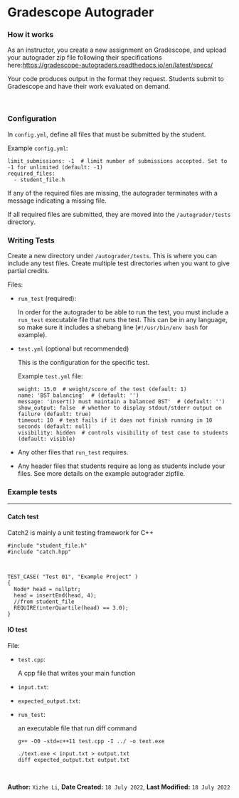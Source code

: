 # Gradescope Autograder
### How it works
As an instructor, you create a new assignment on Gradescope, and upload your autograder zip file following their specifications here:https://gradescope-autograders.readthedocs.io/en/latest/specs/
 
 
 Your code produces output in the format they request. Students submit to Gradescope and have their work evaluated on demand. 
 
&nbsp;
### Configuration

In `config.yml`, define all files that must be submitted by the student.

Example `config.yml`:

```
limit_submissions: -1  # limit number of submissions accepted. Set to -1 for unlimited (default: -1)
required_files:
  - student_file.h
```

If any of the required files are missing, the autograder terminates with a message indicating a missing file.

If all required files are submitted, they are moved into the `/autograder/tests` directory.

### Writing Tests

Create a new directory under `/autograder/tests`. This is where you can include any test files. Create multiple test directories when you want to give partial credits.

Files:

* `run_test` (required):

    In order for the autograder to be able to run the test, you must include a `run_test` executable file that runs
    the test. This can be in any language, so make sure it includes a shebang line (`#!/usr/bin/env bash` for example).

* `test.yml` (optional but recommended)

    This is the configuration for the specific test.

    Example `test.yml` file:

    ```
    weight: 15.0  # weight/score of the test (default: 1)
    name: 'BST balancing'  # (default: '')
    message: 'insert() must maintain a balanced BST'  # (default: '')
    show_output: false  # whether to display stdout/stderr output on failure (default: true)
    timeout: 10  # test fails if it does not finish running in 10 seconds (default: null)
    visibility: hidden  # controls visibility of test case to students (default: visible)
    ```

* Any other files that `run_test` requires.
* Any header files that students require as long as students include your files. See more details on the example autograder zipfile.

### Example tests
---
#### Catch test
Catch2 is mainly a unit testing framework for C++

```
#include "student_file.h"
#include "catch.hpp"



TEST_CASE( "Test 01", "Example Project" )
{
  Node* head = nullptr;                     
  head = insertEnd(head, 4);
  //from student_file
  REQUIRE(interQuartile(head) == 3.0);    
}
```

#### IO test
File:
* `test.cpp`:

    A cpp file that writes your main function
* `input.txt`:

* `expected_output.txt`:

* `run_test`:
    
    an executable file that run diff command
    ```
    g++ -O0 -std=c++11 test.cpp -I ../ -o text.exe

    ./text.exe < input.txt > output.txt 
    diff expected_output.txt output.txt
    ```


&nbsp;

**Author:** `Xizhe Li`, 
**Date Created:** `18 July 2022`, 
**Last Modified:** `18 July 2022`